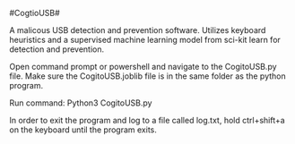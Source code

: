 
#CogtioUSB#

A malicous USB detection and prevention software. Utilizes keyboard heuristics and a supervised machine learning model from sci-kit learn for detection and prevention.

Open command prompt or powershell and navigate to the CogitoUSB.py file. Make sure the CogitoUSB.joblib file is in the same folder as the python program.

Run command: Python3 CogitoUSB.py

In order to exit the program and log to a file called log.txt, hold ctrl+shift+a on the keyboard until the program exits.

